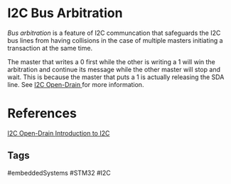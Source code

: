 # I2C Bus Arbitration

*Bus arbitration* is a feature of I2C communcation that safeguards the I2C bus lines from having collisions in the case of multiple masters initiating a transaction at the same time.

The master that writes a 0 first while the other is writing a 1 will win the arbitration and continue its message while the other master will stop and wait. This is because the master that puts a 1 is actually releasing the SDA line. See [I2C Open-Drain ](../202112050545) for more information.


# References

[I2C Open-Drain ](../202112050545)
[Introduction to I2C](https://deepbluembedded.com/i2c-communication-protocol-tutorial-pic/)

## Tags
#embeddedSystems #STM32 #I2C
